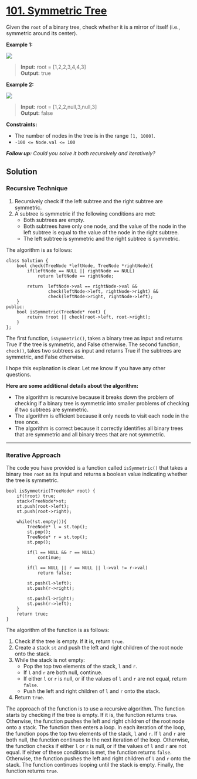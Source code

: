 # [101. Symmetric Tree](https://leetcode.com/problems/symmetric-tree/)

Given the `root` of a binary tree, check whether it is a mirror of itself (i.e., symmetric around its center).


**Example 1:**

![](https://assets.leetcode.com/uploads/2021/02/19/symtree1.jpg)

> **Input:** root = [1,2,2,3,4,4,3]<br>
> **Output:** true

**Example 2:**

![](https://assets.leetcode.com/uploads/2021/02/19/symtree2.jpg)

> **Input:** root = [1,2,2,null,3,null,3]<br>
> **Output:** false
 

**Constraints:**

- The number of nodes in the tree is in the range `[1, 1000]`.
- `-100 <= Node.val <= 100`
 

***Follow up:** Could you solve it both recursively and iteratively?*

## Solution

### Recursive Technique

1. Recursively check if the left subtree and the right subtree are symmetric.
2. A subtree is symmetric if the following conditions are met:
    * Both subtrees are empty.
    * Both subtrees have only one node, and the value of the node in the left subtree is equal to the value of the node in the right subtree.
    * The left subtree is symmetric and the right subtree is symmetric.

The algorithm is as follows:

    class Solution {
        bool check(TreeNode *leftNode, TreeNode *rightNode){
            if(leftNode == NULL || rightNode == NULL)
                return leftNode == rightNode;
            
            return  leftNode->val == rightNode->val &&
                    check(leftNode->left, rightNode->right) && 
                    check(leftNode->right, rightNode->left);
        }
    public:
        bool isSymmetric(TreeNode* root) {
            return !root || check(root->left, root->right);
        }
    };


The first function, `isSymmetric()`, takes a binary tree as input and returns True if the tree is symmetric, and False otherwise. The second function, `check()`, takes two subtrees as input and returns True if the subtrees are symmetric, and False otherwise.

I hope this explanation is clear. Let me know if you have any other questions.

**Here are some additional details about the algorithm:**

* The algorithm is recursive because it breaks down the problem of checking if a binary tree is symmetric into smaller problems of checking if two subtrees are symmetric.
* The algorithm is efficient because it only needs to visit each node in the tree once.
* The algorithm is correct because it correctly identifies all binary trees that are symmetric and all binary trees that are not symmetric.
---

### Iterative Approach

The code you have provided is a function called `isSymmetric()` that takes a binary tree `root` as its input and returns a boolean value indicating whether the tree is symmetric.

    bool isSymmetric(TreeNode* root) {
        if(!root) true;
        stack<TreeNode*>st;
        st.push(root->left);
        st.push(root->right);

        while(!st.empty()){
            TreeNode* l = st.top();
            st.pop();
            TreeNode* r = st.top();
            st.pop();

            if(l == NULL && r == NULL)
                continue;

            if(l == NULL || r == NULL || l->val != r->val)
                return false;
            
            st.push(l->left);
            st.push(r->right);

            st.push(l->right);
            st.push(r->left);
        }
        return true;
    }

The algorithm of the function is as follows:

1. Check if the tree is empty. If it is, return `true`.
2. Create a stack `st` and push the left and right children of the root node onto the stack.
3. While the stack is not empty:
    * Pop the top two elements of the stack, `l` and `r`.
    * If `l` and `r` are both null, continue.
    * If either `l` or `r` is null, or if the values of `l` and `r` are not equal, return `false`.
    * Push the left and right children of `l` and `r` onto the stack.
4. Return `true`.

The approach of the function is to use a recursive algorithm. The function starts by checking if the tree is empty. If it is, the function returns `true`. Otherwise, the function pushes the left and right children of the root node onto a stack. The function then enters a loop. In each iteration of the loop, the function pops the top two elements of the stack, `l` and `r`. If `l` and `r` are both null, the function continues to the next iteration of the loop. Otherwise, the function checks if either `l` or `r` is null, or if the values of `l` and `r` are not equal. If either of these conditions is met, the function returns `false`. Otherwise, the function pushes the left and right children of `l` and `r` onto the stack. The function continues looping until the stack is empty. Finally, the function returns `true`.